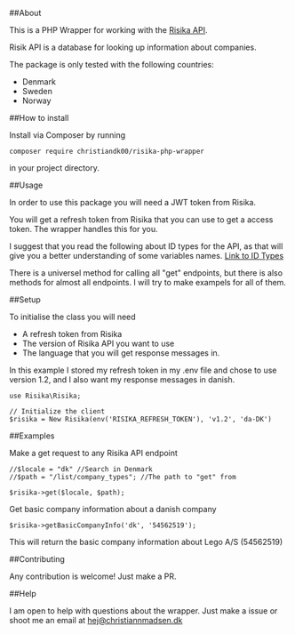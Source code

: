 ##About

This is a PHP Wrapper for working with the [Risika API](https://api.risika.dk/docs/).

Risik API is a database for looking up information about companies.

The package is only tested with the following countries:
- Denmark
- Sweden
- Norway

##How to install

Install via Composer by running
```
composer require christiandk00/risika-php-wrapper
```
in your project directory.

##Usage

In order to use this package you will need a JWT token from Risika.

You will get a refresh token from Risika that you can use to get a access token. The wrapper handles this for you.

I suggest that you read the following about ID types for the API, as that will give you a better understanding of some variables names.
[Link to ID Types](https://api.risika.dk/docs/#id-types)

There is a universel method for calling all "get" endpoints, but there is also methods for almost all endpoints. I will try to make exampels for all of them.

##Setup

To initialise the class you will need
- A refresh token from Risika
- The version of Risika API you want to use
- The language that you will get response messages in.

In this example I stored my refresh token in my .env file and chose to use version 1.2, and I also want my response messages in danish.
````
use Risika\Risika;

// Initialize the client
$risika = New Risika(env('RISIKA_REFRESH_TOKEN'), 'v1.2', 'da-DK')
````

##Examples

Make a get request to any Risika API endpoint
````
//$locale = "dk" //Search in Denmark
//$path = "/list/company_types"; //The path to "get" from

$risika->get($locale, $path);
````

Get basic company information about a danish company
````
$risika->getBasicCompanyInfo('dk', '54562519');
````
This will return the basic company information about Lego A/S (54562519)


##Contributing

Any contribution is welcome! Just make a PR.

##Help

I am open to help with questions about the wrapper. Just make a issue or shoot me an email at hej@christiannmadsen.dk